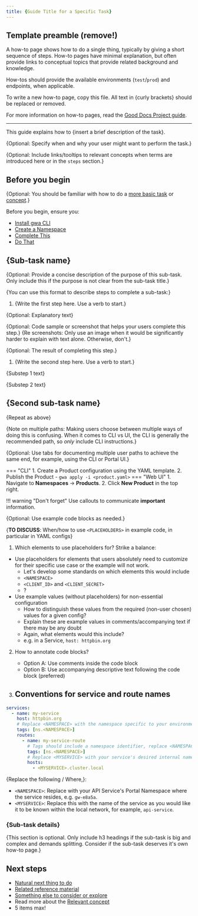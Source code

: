 ```yaml
---
title: {Guide Title for a Specific Task}
---
```

<!-- template preamble -->

## Template preamble (remove!)

A how-to page shows how to do a single thing, typically by giving a short
sequence of steps. How-to pages have minimal explanation, but often provide links
to conceptual topics that provide related background and knowledge.

How-tos should provide the available environments (`test`/`prod`) and endpoints, when applicable.

To write a new how-to page, copy this file. All text in {curly brackets} should be replaced or removed.

For more information on how-to pages, read the [Good Docs Project guide](https://gitlab.com/tgdp/templates/-/blob/main/how-to/guide-how-to.md).

---

<!-- overview -->

This guide explains how to {insert a brief description of the task}.

{Optional: Specify when and why your user might want to perform the task.}

{Optional: Include links/tooltips to relevant concepts when terms are introduced here or in the `steps` section.}

<!-- prerequisites -->

## Before you begin

{Optional: You should be familiar with how to do a [more basic task](/how-to/gwa-install.md) or [concept](/concepts/api-directory.md).}

Before you begin, ensure you:

- [Install gwa CLI](/how-to/gwa-install.md)
- [Create a Namespace](/how-to/gwa-commands.md#namespacecreate)
- [Complete This](/how-to/create-gateway-service.md)
- [Do That](/how-to/generate-service-account.md)

<!-- steps -->

## {Sub-task name}

{Optional: Provide a concise description of the purpose of this sub-task. Only include this if the purpose is not clear from the sub-task title.}

{You can use this format to describe steps to complete a sub-task:}

1. {Write the first step here. Use a verb to start.}

  {Optional: Explanatory text}

  {Optional: Code sample or screenshot that helps your users complete this step.}
  {Re screenshots: Only use an image when it would be significantly harder to explain with text alone. Otherwise, don't.}

  {Optional: The result of completing this step.}

1. {Write the second step here. Use a verb to start.}

  {Substep 1 text}

  {Substep 2 text}

## {Second sub-task name}

{Repeat as above}

{Note on multiple paths: Making users choose between multiple ways of doing this
 is confusing. When it comes to CLI vs UI, the CLI is generally the recommended
 path, so *only* include CLI instructions.}

{Optional: Use tabs for documenting multiple user paths to achieve the same end, for example, using the CLI or Portal UI.}

=== "CLI"
    1. Create a Product configuration using the YAML template.
    2. Publish the Product - `gwa apply -i <product.yaml>`
=== "Web UI"
    1. Navigate to **Namespaces** -> **Products**.
    2. Click **New Product** in the top right.

!!! warning "Don't forget"
    Use callouts to communicate **important** information.

{Optional: Use example code blocks as needed.}

{**TO DISCUSS**: When/how to use `<PLACEHOLDERS>` in example code, in particular in YAML configs}

1. Which elements to use placeholders for? Strike a balance:
  - Use placeholders for elements that users absolutely need to customize for their specific use case or the example will not work.
    - Let's develop some standards on which elements this would include
    - `<NAMESPACE>`
    - `<CLIENT_ID>` and `<CLIENT_SECRET>`
    - ?
  - Use example values (without placeholders) for non-essential configuration
    - How to distinguish these values from the required (non-user chosen) values for a given config?
    - Explain these are example values in comments/accompanying text if there may be any doubt
    - Again, what elements would this include?
    - e.g. in a Service, `host: httpbin.org`

2. How to annotate code blocks?
   - Option A: Use comments inside the code block
   - Option B: Use accompanying descriptive text following the code block (preferred)

3. Conventions for service and route names
   - 

```yaml
services:
  - name: my-service
    host: httpbin.org
    # Replace <NAMESPACE> with the namespace specific to your environment.
    tags: [ns.<NAMESPACE>]
    routes:
      - name: my-service-route
        # Tags should include a namespace identifier, replace <NAMESPACE>.
        tags: [ns.<NAMESPACE>]
        # Replace <MYSERVICE> with your service's desired internal name.
        hosts: 
          - <MYSERVICE>.cluster.local
```

{Replace the following / Where,}:

- `<NAMESPACE>`: Replace with your API Service's Portal Namespace where the service resides, e.g. `gw-e8a5a`.
- `<MYSERVICE>`: Replace this with the name of the service as you would like it to be known within the local network, for example, `api-service`.

### {Sub-task details}

{This section is optional. Only include h3 headings if the sub-task is big and complex and demands splitting.
Consider if the sub-task deserves it's own how-to page.}

<!-- whatsnext -->

## Next steps

- [Natural next thing to do](/how-to/gwa-install.md)
- [Related reference material](/reference/glossary.md)
- [Something else to consider or explore](/how-to/private-route.md)
- Read more about the [Relevant concept](/concepts/api-directory.md)
- 5 items max!
